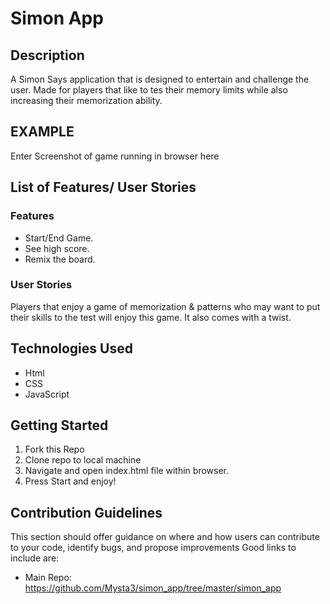 # Simon App

## Description

A Simon Says application that is designed to entertain and challenge the user. Made for players that like to tes their memory limits while also increasing their memorization ability.

## EXAMPLE

Enter Screenshot of game running in browser here

## List of Features/ User Stories

### Features

- Start/End Game.
- See high score.
- Remix the board.

### User Stories

Players that enjoy a game of memorization & patterns who may want to put their skills to the test will enjoy this game. It also comes with a twist.

## Technologies Used

- Html
- CSS
- JavaScript

## Getting Started

1. Fork this Repo
2. Clone repo to local machine
3. Navigate and open index.html file within browser.
4. Press Start and enjoy!

## Contribution Guidelines

This section should offer guidance on where and how users can contribute to your code, identify bugs, and propose improvements
Good links to include are:

- Main Repo: https://github.com/Mysta3/simon_app/tree/master/simon_app
